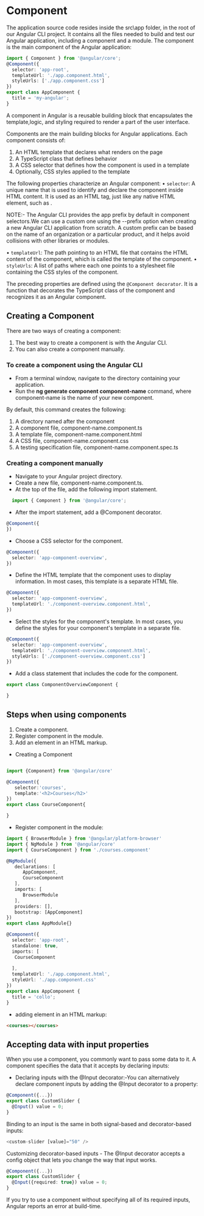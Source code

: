 # Component

The application source code resides inside the src\app folder, in the root of our Angular
CLI project. It contains all the files needed to build and test our Angular application,
including a component and a module. The component is the main component of the Angular application:

```ts
import { Component } from '@angular/core';
@Component({
  selector: 'app-root',
  templateUrl: './app.component.html',
  styleUrls: ['./app.component.css']
})
export class AppComponent {
  title = 'my-angular';
}
```

A component in Angular is a reusable building block that encapsulates the template,logic, and styling required to render a part of the user interface.

Components are the main building blocks for Angular applications. Each component consists of:

1. An HTML template that declares what renders on the page
2. A TypeScript class that defines behavior
3. A CSS selector that defines how the component is used in a template
4. Optionally, CSS styles applied to the template

The following properties characterize an Angular component:
• `selector`: A unique name that is used to identify and declare the component inside HTML content. It is used as an HTML tag, just like any native HTML element, such as <app-root></app-root>.

NOTE:- The Angular CLI provides the app prefix by default in component selectors.We can use a custom one using the --prefix option when creating a new Angular CLI application from scratch. A custom prefix can be based on the name of an organization or a particular product, and it helps avoid collisions with other libraries or modules.

• `templateUrl`: The path pointing to an HTML file that contains the HTML
content of the component, which is called the template of the component.
• `styleUrls`: A list of paths where each one points to a stylesheet file containing the
CSS styles of the component.

The preceding properties are defined using the `@Component decorator`. It is a function
that decorates the TypeScript class of the component and recognizes it as an Angular
component.

## Creating a Component

There are two ways of creating a component:

1. The best way to create a component is with the Angular CLI.
2. You can also create a component manually.

### To create a component using the Angular CLI

- From a terminal window, navigate to the directory containing your application.
- Run the **ng generate component component-name** command, where component-name is the name of your new component.

By default, this command creates the following:

 1. A directory named after the component
 2. A component file, component-name.component.ts
 3. A template file, component-name.component.html
 4. A CSS file, component-name.component.css
 5. A testing specification file, component-name.component.spec.ts

### Creating a component manually

- Navigate to your Angular project directory.
- Create a new file, component-name.component.ts.
- At the top of the file, add the following import statement.

```ts
  import { Component } from '@angular/core';
```

- After the import statement, add a @Component decorator.

```ts
@Component({
})
```

- Choose a CSS selector for the component.

```ts
@Component({
  selector: 'app-component-overview',
})
```

- Define the HTML template that the component uses to display information. In most cases, this template is a separate HTML file.

```ts
@Component({
  selector: 'app-component-overview',
  templateUrl: './component-overview.component.html',
})
```

- Select the styles for the component's template. In most cases, you define the styles for your component's template in a separate file.

```ts
@Component({
  selector: 'app-component-overview',
  templateUrl: './component-overview.component.html',
  styleUrls: ['./component-overview.component.css']
})
```

- Add a class statement that includes the code for the component.

```ts
export class ComponentOverviewComponent {

}
```

## Steps when using components

1. Create a component.
2. Register component in the module.
3. Add an element in an HTML markup.

- Creating a Component

```ts

import {Component} from '@angular/core'

@Component({
   selector:'courses',
   template:'<h2>Courses</h2>'
})
export class CourseComponent{

}
```

- Register component in the module:

```ts
import { BrowserModule } from '@angular/platform-browser'
import { NgModule } from '@angular/core'
import { CourseComponent } from './courses.component'

@NgModule({
   declarations: [
      AppComponent,
      CourseComponent
   ],
   imports: [
      BrowserModule
   ],
   providers: [],
   bootstrap: [AppComponent]
})
export class AppModule{}
```

```ts
@Component({
  selector: 'app-root',
  standalone: true,
  imports: [
   CourseComponent
 
  ],
  templateUrl: './app.component.html',
  styleUrl: './app.component.css'
})
export class AppComponent {
  title = 'collo';
}
```

- adding element in an HTML markup:

```html
<courses></courses>
```

## Accepting data with input properties

When you use a component, you commonly want to pass some data to it. A component specifies the data that it accepts by declaring inputs:

- Declaring inputs with the @Input decorator:-You can alternatively declare component inputs by adding the @Input decorator to a property:

```ts
@Component({...})
export class CustomSlider {
  @Input() value = 0;
}
```

Binding to an input is the same in both signal-based and decorator-based inputs:

```ts
<custom-slider [value]="50" />
```

Customizing decorator-based inputs - The @Input decorator accepts a config object that lets you change the way that input works.

```ts
@Component({...})
export class CustomSlider {
  @Input({required: true}) value = 0;
}
```

If you try to use a component without specifying all of its required inputs, Angular reports an error at build-time.
